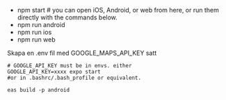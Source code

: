 - npm start # you can open iOS, Android, or web from here, or run them directly with the commands below.
- npm run android
- npm run ios
- npm run web


Skapa en .env fil med GOOGLE_MAPS_API_KEY satt


```
# GOOGLE_API_KEY must be in envs. either
GOOGLE_API_KEY=xxxx expo start
#or in .bashrc/.bash_profile or equivalent.

eas build -p android
```